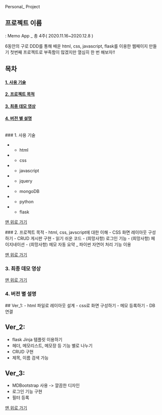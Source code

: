 <a name="top">
Personal_ Project
</a>
</br>

## 프로젝트 이름
  : Memo App _ 총 4주( 2020.11.16~2020.12.8 )       
  
6동안의 구로 DDD를 통해 배운 html, css, javascript, flask를 이용한 웹페이지 만들기
첫번째 프로젝트로 부족함이 많겠지만 열심히 한 번 해보자!!

## 목차
#### [1. 사용 기술 ](#stack)
#### [2. 프로젝트 목적](#purpose)
#### [3. 최종 데모 영상](#demo_video)
#### [4. 버전 별 설명](#review)

</br>

<a name="stack">
### 1. 사용 기술
</a>

* - html
* - css
* - javascript
* - jquery
* - mongoDB
* - python
* - flask

[맨 위로 가기](#top)
</br>

<a name="purpose">
### 2. 프로젝트 목적
</a>
- html, css, javscript에 대한 이해
- CSS 화면 레이아웃 구성하기
- CRUD 게시판 구현
- 읽기 쉬운 코드
- (희망사항) 로그인 기능
- (희망사항) 페이지네이션
- (희망사항) 메모 자동 요약 _ 파이썬 자연어 처리 기능 이용     

[맨 위로 가기](#top)
</br>
<a name="demo_video">
### 3. 최종 데모 영상
</a>


[맨 위로 가기](#top)
</br>
<a name="review">
### 4. 버전 별 설명
</a>
## Ver_1:
- html 파일로 레이아웃 설계
- css로 화면 구성하기
- 메모 등록하기
- DB 연결

## Ver_2:
- flask Jinja 템플릿 이용하기
- 헤더, 메모리스트, 메모장 등 기능 별로 나누기
- CRUD 구현
- 제목, 이름 검색 가능

## Ver_3: 
- MDBootstrap 사용 -> 깔끔한 디자인
- 로그인 기능 구현
- 필터 등록

[맨 위로 가기](#top)
</br>
